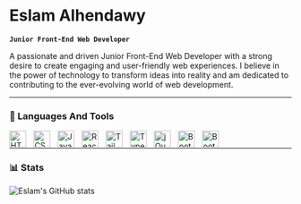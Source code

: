 # Eslam Alhendawy 

**`Junior Front-End Web Developer`**

A passionate and driven Junior Front-End Web Developer with a strong desire to create engaging and user-friendly web experiences. I believe in the power of technology to transform ideas into reality and am dedicated to contributing to the ever-evolving world of web development.

---

### 🧰 Languages And Tools

<img align="left" alt="HTML" width="30px" style="padding-right: 10px" src="https://cdn.jsdelivr.net/gh/devicons/devicon/icons/html5/html5-original.svg" />
<img align="left" alt="CSS" width="30px" style="padding-right: 10px"  src="https://cdn.jsdelivr.net/gh/devicons/devicon/icons/css3/css3-original.svg" />
<img align="left" alt="JavaScript" width="30px" style="padding-right: 10px" src="https://cdn.jsdelivr.net/gh/devicons/devicon/icons/javascript/javascript-original.svg" />
<img align="left" alt="ReactJS" width="30px" style="padding-right: 10px" src="https://cdn.jsdelivr.net/gh/devicons/devicon/icons/react/react-original.svg" />
<img align="left" alt="TailwindCSS" width="30px" style="padding-right: 10px" src="https://cdn.jsdelivr.net/gh/devicons/devicon/icons/tailwindcss/tailwindcss-plain.svg" />
<img align="left" alt="Typescript" width="30px" style="padding-right: 10px" src="https://cdn.jsdelivr.net/gh/devicons/devicon/icons/typescript/typescript-original.svg" />
<img align="left" alt="jQuery" width="30px" style="padding-right: 10px" src="https://cdn.jsdelivr.net/gh/devicons/devicon/icons/jquery/jquery-plain-wordmark.svg" />
<img align="left" alt="Bootstrap" width="30px" style="padding-right: 10px" src="https://cdn.jsdelivr.net/gh/devicons/devicon/icons/bootstrap/bootstrap-original.svg" /> 
<img align="left" alt="Bootstrap" width="30px" style="padding-right: 10px" src="https://cdn.jsdelivr.net/gh/devicons/devicon/icons/jquery/jquery-original.svg" /> <br>

***

### 📊 Stats

![Eslam's GitHub stats](https://github-readme-stats.vercel.app/api?username=eslamalhendawy&show_icons=true&theme=dracula)
<!--
**eslamalhendawy/eslamalhendawy** is a ✨ _special_ ✨ repository because its `README.md` (this file) appears on your GitHub profile.

Here are some ideas to get you started:

- 🔭 I’m currently working on ...
- 🌱 I’m currently learning ...
- 👯 I’m looking to collaborate on ...
- 🤔 I’m looking for help with ...
- 💬 Ask me about ...
- 📫 How to reach me: ...
- 😄 Pronouns: ...
- ⚡ Fun fact: ...
-->
